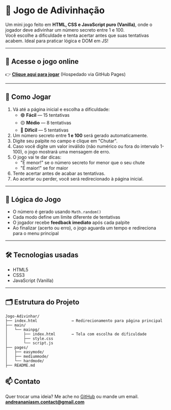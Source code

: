 # 🎯 Jogo de Adivinhação

Um mini jogo feito em **HTML, CSS e JavaScript puro (Vanilla)**, onde o jogador deve adivinhar um número secreto entre 1 e 100.  
Você escolhe a dificuldade e tenta acertar antes que suas tentativas acabem. Ideal para praticar lógica e DOM em JS!

---

## 📍 Acesse o jogo online

👉 [**Clique aqui para jogar**]([https://andrepczx.github.io/Jogo-Adivinhar/](https://andrepczx.github.io/Adivinhe-os-Numeros/main/mainpg/index.html))  
(Hospedado via GitHub Pages)

---

## 🚀 Como Jogar

1. Vá até a página inicial e escolha a dificuldade:
   - 🟢 **Fácil** — 15 tentativas
   - 🟡 **Médio** — 8 tentativas
   - 🔴 **Difícil** — 5 tentativas
2. Um número secreto entre **1 e 100** será gerado automaticamente.
3. Digite seu palpite no campo e clique em "Chutar".
4. Caso você digite um valor inválido (não numérico ou fora do intervalo 1-100), o jogo mostrará uma mensagem de erro.
5. O jogo vai te dar dicas:
   - "É menor!" se o número secreto for menor que o seu chute
   - "É maior!" se for maior
6. Tente acertar antes de acabar as tentativas.
7. Ao acertar ou perder, você será redirecionado à página inicial.

---

## 🧠 Lógica do Jogo

- O número é gerado usando `Math.random()`
- Cada modo define um limite diferente de tentativas
- O jogador recebe **feedback imediato** após cada palpite
- Ao finalizar (acerto ou erro), o jogo aguarda um tempo e redireciona para o menu principal

---

## 🛠 Tecnologias usadas

- HTML5
- CSS3
- JavaScript (Vanilla)

---

## 🗂️ Estrutura do Projeto

```plaintext
Jogo-Adivinhar/
├── index.html               → Redirecionamento para página principal
├── main/
│   └── mainpg/
│       ├── index.html       → Tela com escolha de dificuldade
│       ├── style.css
│       └── script.js
├── pages/
│   ├── easymode/
│   ├── mediummode/
│   └── hardmode/
├── README.md
```

## 📫 Contato

Quer trocar uma ideia? Me ache no [GitHub](https://github.com/andrepczx) ou mande um email. **andreananiasm.contact@gmail.com**
